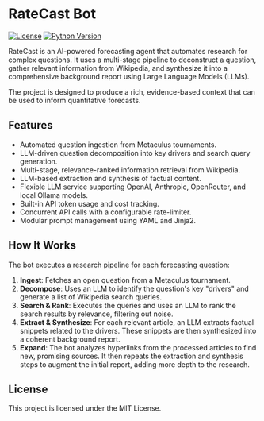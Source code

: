 # RateCast Bot

[![License](https://img.shields.io/badge/license-MIT-blue)](https://github.com/jdmatv/jdmatv-ratecast)
[![Python Version](https://img.shields.io/badge/python-3.9+-informational)](https://www.python.org/)

RateCast is an AI-powered forecasting agent that automates research for complex questions. It uses a multi-stage pipeline to deconstruct a question, gather relevant information from Wikipedia, and synthesize it into a comprehensive background report using Large Language Models (LLMs).

The project is designed to produce a rich, evidence-based context that can be used to inform quantitative forecasts.

## Features

-   Automated question ingestion from Metaculus tournaments.
-   LLM-driven question decomposition into key drivers and search query generation.
-   Multi-stage, relevance-ranked information retrieval from Wikipedia.
-   LLM-based extraction and synthesis of factual content.
-   Flexible LLM service supporting OpenAI, Anthropic, OpenRouter, and local Ollama models.
-   Built-in API token usage and cost tracking.
-   Concurrent API calls with a configurable rate-limiter.
-   Modular prompt management using YAML and Jinja2.

## How It Works

The bot executes a research pipeline for each forecasting question:

1.  **Ingest**: Fetches an open question from a Metaculus tournament.
2.  **Decompose**: Uses an LLM to identify the question's key "drivers" and generate a list of Wikipedia search queries.
3.  **Search & Rank**: Executes the queries and uses an LLM to rank the search results by relevance, filtering out noise.
4.  **Extract & Synthesize**: For each relevant article, an LLM extracts factual snippets related to the drivers. These snippets are then synthesized into a coherent background report.
5.  **Expand**: The bot analyzes hyperlinks from the processed articles to find new, promising sources. It then repeats the extraction and synthesis steps to augment the initial report, adding more depth to the research.

## License

This project is licensed under the MIT License.
